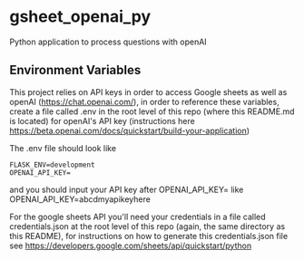 # gsheet_openai_py
Python application to process questions with openAI

## Environment Variables
This project relies on API keys in order to access Google sheets as well as openAI (https://chat.openai.com/), in order to reference these variables, create a file called .env in the root level of this repo (where this README.md is located) for openAI's API key (instructions here https://beta.openai.com/docs/quickstart/build-your-application)

The .env file should look like

```FLASK_APP=app
FLASK_ENV=development
OPENAI_API_KEY=
```

and you should input your API key after OPENAI_API_KEY= like
OPENAI_API_KEY=abcdmyapikeyhere

For the google sheets API you'll need your credentials in a file called credentials.json at the root level of this repo (again, the same directory as this README), for instructions on how to generate this credentials.json file see https://developers.google.com/sheets/api/quickstart/python
